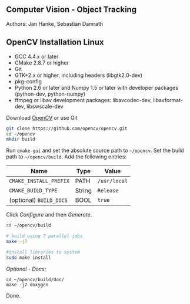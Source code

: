 ## Computer Vision - Object Tracking

Authors: Jan Hanke, Sebastian Damrath

## OpenCV Installation Linux

- GCC 4.4.x or later
- CMake 2.8.7 or higher
- Git
- GTK+2.x or higher, including headers (libgtk2.0-dev)
- pkg-config
- Python 2.6 or later and Numpy 1.5 or later with developer packages (python-dev, python-numpy)
- ffmpeg or libav development packages: libavcodec-dev, libavformat-dev, libswscale-dev

Download [OpenCV](http://opencv.org/releases.html) or use Git

```bash
git clone https://github.com/opencv/opencv.git
cd ~/opencv
mkdir build
``` 
Run `cmake-gui` and set the absolute source path to `~/opencv`.
Set the build path to `~/opencv/build`. Add the following entries:

| Name                    | Type   | Value        | 
|-------------------------|--------|--------------|
| `CMAKE_INSTALL_PREFIX`  | PATH   | `/usr/local` |
| `CMAKE_BUILD_TYPE`      | String | `Release`    |
| (optional) `BUILD_DOCS` | BOOL   | `true`       |

Click _Configure_ and then _Generate_. 

```bash
cd ~/opencv/build

# build using 7 parallel jobs
make -j7            

#install libraries to system
sudo make install   
```

_Optional - Docs:_
```
cd ~/opencv/build/doc/
make -j7 doxygen
```

Done.
